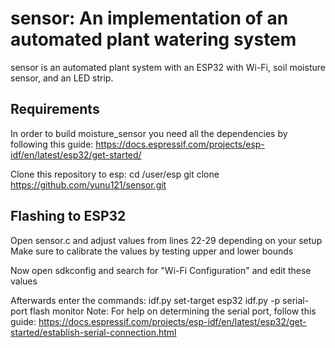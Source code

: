 sensor: An implementation of an automated plant watering system
========================================================================
sensor is an automated plant system with an ESP32 with Wi-Fi, 
soil moisture sensor, and an LED strip.

Requirements
------------
In order to build moisture_sensor you need all the dependencies by following this guide: https://docs.espressif.com/projects/esp-idf/en/latest/esp32/get-started/

Clone this repository to esp:
cd /user/esp
git clone <https://github.com/yunu121/sensor.git>

Flashing to ESP32
-----------------
Open sensor.c and adjust values from lines 22-29 depending on your setup
Make sure to calibrate the values by testing upper and lower bounds

Now open sdkconfig and search for "Wi-Fi Configuration" and edit these values

Afterwards enter the commands:
idf.py set-target esp32
idf.py -p serial-port flash monitor
Note: For help on determining the serial port, follow this guide: https://docs.espressif.com/projects/esp-idf/en/latest/esp32/get-started/establish-serial-connection.html
